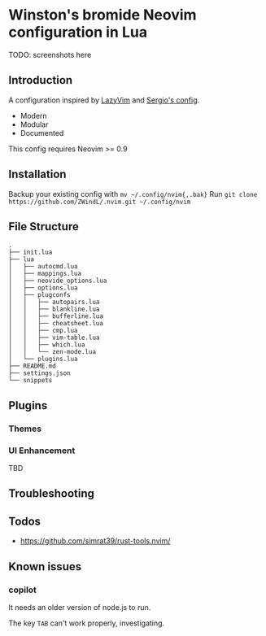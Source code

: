 # Winston's bromide Neovim configuration in Lua

TODO: screenshots here

## Introduction
A configuration inspired by [LazyVim](https://github.com/LazyVim/LazyVim) and [Sergio's config](https://bitbucket.org/sergio/mylazy-nvim).

- Modern
- Modular
- Documented

This config requires Neovim >= 0.9

## Installation
Backup your existing config with `mv ~/.config/nvim{,.bak}`
Run `git clone https://github.com/ZWindL/.nvim.git ~/.config/nvim`

## File Structure
```
.
├── init.lua
├── lua
│   ├── autocmd.lua
│   ├── mappings.lua
│   ├── neovide_options.lua
│   ├── options.lua
│   ├── plugconfs
│   │   ├── autopairs.lua
│   │   ├── blankline.lua
│   │   ├── bufferline.lua
│   │   ├── cheatsheet.lua
│   │   ├── cmp.lua
│   │   ├── vim-table.lua
│   │   ├── which.lua
│   │   └── zen-mode.lua
│   └── plugins.lua
├── README.md
├── settings.json
└── snippets
```

## Plugins
### Themes
### UI Enhancement
TBD

## Troubleshooting

## Todos
- https://github.com/simrat39/rust-tools.nvim/

## Known issues
### copilot
It needs an older version of node.js to run.

The key `TAB` can't work properly, investigating.
